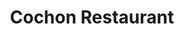 ---
layout: '../../../layouts/Restaurant.astro'
title: Cochon Restaurant
lng: -90.0672842
lat: 29.9422816
color: '#31225D'
type: restaurant
address: '930 Tchoupitoulas St, New Orleans, LA 70130'
rating: 5
tags:
  - cajun
  - country
  - seafood
---